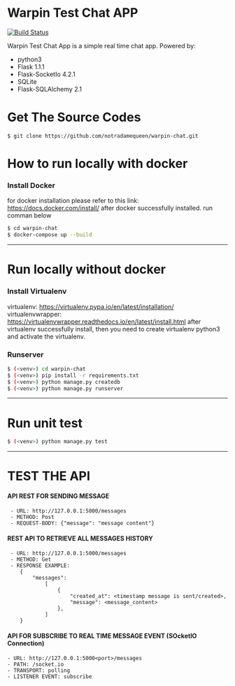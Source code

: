 # Warpin Test Chat APP


[![Build Status](https://travis-ci.org/joemccann/dillinger.svg?branch=master)](https://travis-ci.org/joemccann/dillinger)

Warpin Test Chat App is a simple real time  chat app.
Powered by:
- python3
- Flask 1.1.1
- Flask-SocketIo 4.2.1
- SQLite
- Flask-SQLAlchemy 2.1


# Get The Source Codes
```
$ git clone https://github.com/notradamequeen/warpin-chat.git
```

# How to run locally with docker
### Install Docker
for docker installation please refer to this link: https://docs.docker.com/install/
after docker successfully installed. run comman below
  ```sh
  $ cd warpin-chat
  $ docker-compose up --build
```
-------------------
# Run locally without docker
### Install Virtualenv
virtualenv: https://virtualenv.pypa.io/en/latest/installation/
virtualenvwrapper: https://virtualenvwrapper.readthedocs.io/en/latest/install.html
after virtualenv successfully install, then you need to create virtualenv python3 and activate the virtualenv.
### Runserver
```sh
$ (<venv>) cd warpin-chat 
$ (<venv>) pip install -r requirements.txt
$ (<venv>) python manage.py createdb
$ (<venv>) python manage.py runserver
```
--------------------
# Run unit test
```sh
$ (<venv>) python manage.py test
```
-------------------------------------
# TEST THE API
#### API REST FOR SENDING MESSAGE
```
 - URL: http://127.0.0.1:5000/messages
 - METHOD: Post
 - REQUEST-BODY: {"message": "message content"}
 ```

#### REST API TO RETRIEVE ALL MESSAGES HISTORY
```
 - URL: http://127.0.0.1:5000/messages
 - METHOD: Get
 - RESPONSE EXAMPLE: 
    {
        "messages":
            [
                {
                    "created_at": <timestamp message is sent/created>,
                    "message": <message_content>
                },
            ]
    }
```
#### API FOR SUBSCRIBE TO REAL TIME MESSAGE EVENT (SOcketIO Connection)
```
- URL: http://127.0.0.1:5000<port>/messages
- PATH: /socket.io
- TRANSPORT: polling
- LISTENER EVENT: subscribe
```

